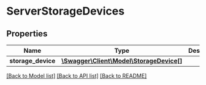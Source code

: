 # ServerStorageDevices

## Properties
Name | Type | Description | Notes
------------ | ------------- | ------------- | -------------
**storage_device** | [**\Swagger\Client\Model\StorageDevice[]**](StorageDevice.md) |  | [optional] 

[[Back to Model list]](../README.md#documentation-for-models) [[Back to API list]](../README.md#documentation-for-api-endpoints) [[Back to README]](../README.md)


